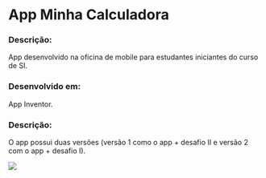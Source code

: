 # App Minha Calculadora

### Descrição:
App desenvolvido na oficina de mobile para estudantes iniciantes do curso de SI. 

### Desenvolvido em: 
App Inventor.

### Descrição: 
O app possui duas versões (versão 1 como o app + desafio II e versão 2 com o app + desafio I).

![](https://github.com/LuisAraujo/App-Calculadora-Simples/blob/master/printscreen.jpeg)